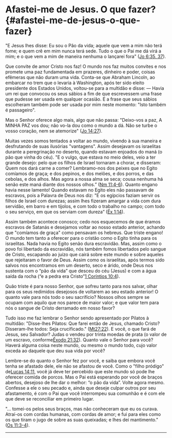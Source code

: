 # Afastei-me de Jesus. O que fazer? {#afastei-me-de-jesus-o-que-fazer}

&quot;E Jesus lhes disse: Eu sou o Pão da vida; aquele que vem a mim não terá fome; e quem crê em mim nunca terá sede. Tudo o que o Pai me dá virá a mim; e o que vem a mim de maneira nenhuma o lançarei fora&quot; ([Jo 6:35, 37](http://bibliaonline.com.br/acf/jo/6/35,37)).

Que convite de amor Cristo nos faz! O mundo nos faz muitos convites e nos promete uma paz fundamentada em prazeres, dinheiro e poder, coisas efêmeras que não duram uma vida. Conta-se que Abraham Lincoln, ao embarcar no trem que o levaria à Washington, após ter sido eleito presidente dos Estados Unidos, voltou-se para a multidão e disse: — Havia um rei que convocou os seus sábios a fim de que escrevessem uma frase que pudesse ser usada em qualquer ocasião. E a frase que seus sábios escolheram também pode ser usada por mim neste momento: &quot;Isto também é passageiro&quot;.

Mas o Senhor oferece algo mais, algo que não passa: &quot;Deixo-vos a paz, A MINHA PAZ vos dou; não vo-la dou como o mundo a dá. Não se turbe o vosso coração, nem se atemorize&quot; ([Jo 14:27](http://bibliaonline.com.br/acf/jo/14/27)).

Muitas vezes somos tentados a voltar ao mundo, vivendo à sua maneira e desfrutando de suas ilusórias &quot;vantagens&quot;. Assim desejavam os israelitas durante a peregrinação no deserto, quando estavam enjoados do maná (o pão que vinha do céu). &quot;E o vulgo, que estava no meio deles, veio a ter grande desejo: pelo que os filhos de Israel tornaram a chorar, e disseram: Quem nos dará carne a comer? Lembramo-nos dos peixes que no Egito comíamos de graça; e dos pepinos, e dos melões, e dos porros, e das cebolas, e dos alhos. Mas agora a nossa alma se seca; cousa nenhuma há senão este maná diante dos nossos olhos.” ([Nm 11:4-6](http://bibliaonline.com.br/acf/nm/11/4-6)). Quanto engano havia nesse lamento! Quando estavam no Egito eles não passavam de escravos, pois a Palavra de Deus nos diz: &quot;E os egípcios faziam servir os filhos de Israel com durezas; assim lhes fizeram amargar a vida com dura servidão, em barro e em tijolos, e com todo o trabalho no campo; com todo o seu serviço, em que os serviam com dureza” ([Êx 1:14](http://bibliaonline.com.br/acf/ex/1/14)).

Assim também acontece conosco; cedo nos esquecemos de que éramos escravos de Satanás e desejamos voltar ao nosso estado anterior, achando que &quot;comíamos de graça&quot; como pensavam os hebreus. Que triste engano! O mundo tem tanto a oferecer para o cristão como o Egito tinha para os israelitas. Nada havia no Egito senão dura escravidão. Mas, assim como o povo foi libertado da escravidão, nós também fomos libertados pelo sangue de Cristo, escapando ao juízo que cairá sobre este mundo e sobre aqueles que rejeitaram o favor de Deus. Assim como os israelitas, após termos sido salvos nos encontramos em um deserto, seco e árido, onde Deus nos sustenta com o “pão da vida” que desceu do céu (Jesus) e com a água saída da rocha (“e a pedra era Cristo”[1 Coríntios 10:4](http://bibliaonline.com.br/acf/1co/10/4)).

Quão triste é para nosso Senhor, que sofreu tanto para nos salvar, olhar para os seus redimidos desejosos de voltarem ao seu estado anterior! O quanto vale para nós todo o seu sacrifício? Nossos olhos sempre se ocupam com aquilo que nos parece de maior valor; e que valor tem para nós o sangue de Cristo derramado em nosso favor?

Tudo isso me faz lembrar o Senhor sendo apresentado por Pilatos à multidão: &quot;Disse-lhes Pilatos: Que farei então de Jesus, chamado Cristo? Disseram-lhe todos: Seja crucificado.&quot; ([Mt27:22](http://bibliaonline.com.br/acf/mt/27/22)). E você, o que fará de Jesus, seu Salvador? Judas o vendeu por trinta moedas de prata (o valor de um escravo, conforme[Êxodo 21:32](http://bibliaonline.com.br/acf/ex/21/32)). Quanto vale o Senhor para você? Haverá alguma coisa neste mundo, ou mesmo o mundo todo, cujo valor exceda ao daquele que deu sua vida por você?

Lembre-se do quanto o Senhor fez por você, e saiba que embora você tenha se afastado dele, ele não se afastou de você. Como o &quot;filho pródigo&quot; de[Lucas 14:11](http://bibliaonline.com.br/acf/lc/14/11), você já deve ter percebido que este mundo só pode lhe oferecer comida de porcos. Mas o Pai está esperando por você de braços abertos, desejoso de lhe dar o melhor: “o pão da vida”. Volte agora mesmo. Confesse a ele o seu pecado e, ainda que deseje culpar outros por seu afastamento, é com o Pai que você interrompeu sua comunhão e é com ele que deve se reconciliar em primeiro lugar.

&quot;... tomei-os pelos seus braços, mas não conheceram que eu os curava. Atraí-os com cordas humanas, com cordas de amor; e fui para eles como os que tiram o jugo de sobre as suas queixadas; e lhes dei mantimento.&quot; ([Os 11:3-4](http://bibliaonline.com.br/acf/os/11/3-4)).

*****